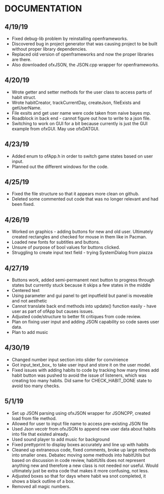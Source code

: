 # DOCUMENTATION
## 4/19/19 
* Fixed debug-lib problem by reinstalling openframeworks. 
* Discovered bug in project generator that was causing project to be built without proper library dependencies. 
* Replaced old version of openframeworks and now the proper libraries are there.
* Also downloaded ofxJSON, the JSON.cpp wrapper for openframeworks.

## 4/20/19 
* Wrote getter and setter methods for the user class to access parts of habit struct.
* Wrote habitCreator, trackCurrentDay, createJson, fileExists and getUserName. 
* File exsits and get user name were code taken from naive bayes mp. 
* Roadblock in back end - cannot figure out how to write to a json file. 
* Switching to work on GUI for a bit because currently is just the GUI example from ofxGUI. May use ofxDATGUI. 

## 4/23/19
* Added enum to ofApp.h in order to switch game states based on user input.
* Planned out the different windows for the code. 

## 4/25/19
* Fixed the file structure so that it appears more clean on github. 
* Deleted some commented out code that was no longer relevant and had been fixed. 

## 4/26/19
* Worked on graphics - adding buttons for new and old user. Ultimately created rectangles and checked for mouse in them like in Pacman.
* Loaded new fonts for subtitles and buttons. 
* Unsure of purpose of bool values for buttons clicked. 
* Struggling to create input text field - trying SystemDialog from piazza

## 4/27/19
* Buttons work, added semi-permanent next button to progress through states but currently stuck because it skips a few states in the middle
* Centered text
* Using parameter  and gui panel to get inputfield but panel is moveable and not aesthetic
* Cannot translate back end methods into update() function easily - have user as part of ofApp but causes issues. 
* Adjusted code/structure to better fit critiques from code review.
* Plan on fixing user input and adding JSON capability so code saves user data.
* Plan to add music

## 4/30/19
* Changed number input section into slider for convinience
* Got input_text_box_ to take user input and store it on the user model.
* Fixed issues with adding habits to code by tracking how many times add habit button was pushed to avoid the issue of listeners, which was creating too many habits. Did same for CHECK_HABIT_DONE state to avoid too many checks.

## 5/1/19
* Set up JSON parsing using ofxJSON wrapper for JSONCPP, created load from file method. 
* Allowed for user to input file name to access pre-existing JSON file
* Used Json vecotr from ofxJSON to append new user data about habits into file that existed already.
* Used sound player to add music for background
* Fixed prettyprint to display boxes accurately and line up with habits
* Cleaned up extraneous code, fixed comments, broke up large methods into smaller ones. Debatec moving some methods into habitUtils but based on discussion in code review, habitUtils does not represent anything new and therefore a new class is not needed nor useful. Would ultimately just be extra code that makes it more confusing, not less.
* Adjusted boxes so that for days where habit wa snot completed, it shows a black outline of a box. 
* Removed all magic numbers.
